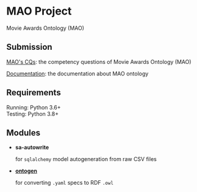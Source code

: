 # MAO Project

Movie Awards Ontology (MAO)

## Submission
[MAO's CQs](https://docs.google.com/document/d/1fCCBBOLLUXRpFNAixN0ijBHhyUXKfc0Geao4H-j9m3k/edit?usp=sharing): the competency questions of Movie Awards Ontology (MAO)

[Documentation](https://github.com/th-bunratta/MovieAwardOntologyMAO/blob/master/mao.md): the documentation about MAO ontology


## Requirements

Running: Python 3.6+  
Testing: Python 3.8+

## Modules

- **sa-autowrite**

   for `sqlalchemy` model autogeneration from raw CSV files
- [**ontogen**](ontogen/README.md)
   
   for converting `.yaml` specs to RDF `.owl`


